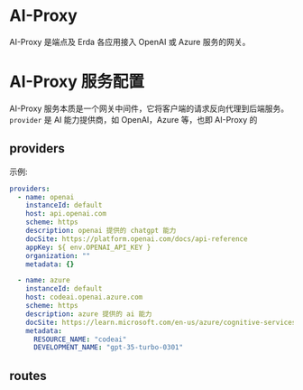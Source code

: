 # AI-Proxy

AI-Proxy 是端点及 Erda 各应用接入 OpenAI 或 Azure 服务的网关。

# AI-Proxy 服务配置

AI-Proxy 服务本质是一个网关中间件，它将客户端的请求反向代理到后端服务。
`provider` 是 AI 能力提供商，如 OpenAI，Azure 等，也即 AI-Proxy 的

## providers

示例:

```yaml
providers:
  - name: openai
    instanceId: default
    host: api.openai.com
    scheme: https
    description: openai 提供的 chatgpt 能力
    docSite: https://platform.openai.com/docs/api-reference
    appKey: ${ env.OPENAI_API_KEY }
    organization: ""
    metadata: {}

  - name: azure
    instanceId: default
    host: codeai.openai.azure.com
    scheme: https
    description: azure 提供的 ai 能力
    docSite: https://learn.microsoft.com/en-us/azure/cognitive-services/openai/reference
    metadata:
      RESOURCE_NAME: "codeai"
      DEVELOPMENT_NAME: "gpt-35-turbo-0301"
```

## routes

